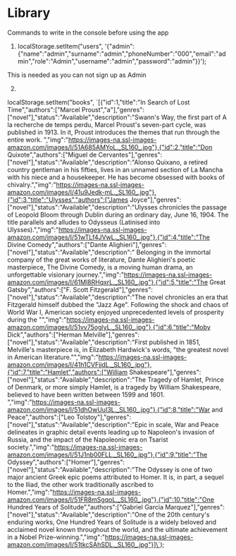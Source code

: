 # Library

Commands to write in the console before using the app

1) localStorage.setItem("users", '{"admin":{"name":"admin","surname":"admin","phoneNumber":"000","email":"admin","role":"Admin","username":"admin","password":"admin"}}');

This is needed as you can not sign up as Admin

2) ```
localStorage.setItem("books", \`[{"id":1,"title":"In Search of Lost Time","authors":["Marcel Proust","a"],"genres":["novel"],"status":"Available","description":"Swann's Way, the first part of A la recherche de temps perdu, Marcel Proust's seven-part cycle, was published in 1913. In it, Proust introduces the themes that run through the entire work.  ","img":"https://images-na.ssl-images-amazon.com/images/I/51A685AMYoL._SL160_.jpg"},{"id":2,"title":"Don Quixote","authors":["Miguel de Cervantes"],"genres":["novel"],"status":"Available","description":"Alonso Quixano, a retired country gentleman in his fifties, lives in an unnamed section of La Mancha with his niece and a housekeeper. He has become obsessed with books of chivalry.","img":"https://images-na.ssl-images-amazon.com/images/I/41u9Jedk-mL._SL160_.jpg"},{"id":3,"title":"Ulysses","authors":["James Joyce"],"genres":["novel"],"status":"Available","description":"Ulysses chronicles the passage of Leopold Bloom through Dublin during an ordinary day, June 16, 1904. The title parallels and alludes to Odysseus (Latinised into Ulysses).","img":"https://images-na.ssl-images-amazon.com/images/I/51wTLf4JVwL._SL160_.jpg"},{"id":4,"title":"The Divine Comedy","authors":["Dante Alighieri"],"genres":["novel"],"status":"Available","description":" Belonging in the immortal company of the great works of literature, Dante Alighieri&#39;s poetic masterpiece, The Divine Comedy, is a moving human drama, an unforgettable visionary journey.","img":"https://images-na.ssl-images-amazon.com/images/I/61Ml8RHqxrL._SL160_.jpg"},{"id":5,"title":"The Great Gatsby","authors":["F. Scott Fitzgerald"],"genres":["novel"],"status":"Available","description":"The novel chronicles an era that Fitzgerald himself dubbed the &quot;Jazz Age&quot;. Following the shock and chaos of World War I, American society enjoyed unprecedented levels of prosperity during the &quot;","img":"https://images-na.ssl-images-amazon.com/images/I/51vv75oglyL._SL160_.jpg"},{"id":6,"title":"Moby Dick","authors":["Herman Melville"],"genres":["novel"],"status":"Available","description":"First published in 1851, Melville&#39;s masterpiece is, in Elizabeth Hardwick&#39;s words, &quot;the greatest novel in American literature.&quot;","img":"https://images-na.ssl-images-amazon.com/images/I/41h1CVFjjdL._SL160_.jpg"},{"id":7,"title":"Hamlet","authors":["William Shakespeare"],"genres":["novel"],"status":"Available","description":"The Tragedy of Hamlet, Prince of Denmark, or more simply Hamlet, is a tragedy by William Shakespeare, believed to have been written between 1599 and 1601. ","img":"https://images-na.ssl-images-amazon.com/images/I/51dhOwUuI3L._SL160_.jpg"},{"id":8,"title":"War and Peace","authors":["Leo Tolstoy"],"genres":["novel"],"status":"Available","description":"Epic in scale, War and Peace delineates in graphic detail events leading up to Napoleon&#39;s invasion of Russia, and the impact of the Napoleonic era on Tsarist society.","img":"https://images-na.ssl-images-amazon.com/images/I/51J1nb00FLL._SL160_.jpg"},{"id":9,"title":"The Odyssey","authors":["Homer"],"genres":["novel"],"status":"Available","description":"The Odyssey is one of two major ancient Greek epic poems attributed to Homer. It is, in part, a sequel to the Iliad, the other work traditionally ascribed to Homer.","img":"https://images-na.ssl-images-amazon.com/images/I/51FR8mSgqoL._SL160_.jpg"},{"id":10,"title":"One Hundred Years of Solitude","authors":["Gabriel Garcia Marquez"],"genres":["novel"],"status":"Available","description":"One of the 20th century&#39;s enduring works, One Hundred Years of Solitude is a widely beloved and acclaimed novel known throughout the world, and the ultimate achievement in a Nobel Prize–winning.","img":"https://images-na.ssl-images-amazon.com/images/I/51tkcSAhSDL._SL160_.jpg"}]\`); 
```
